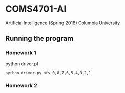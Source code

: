# COMS4701-AI
Artificial Intelligence (Spring 2018) Columbia University

## Running the program
### Homework 1
python driver.pf <method> <board>
```
python driver.py bfs 0,8,7,6,5,4,3,2,1
```

### Homework 2

